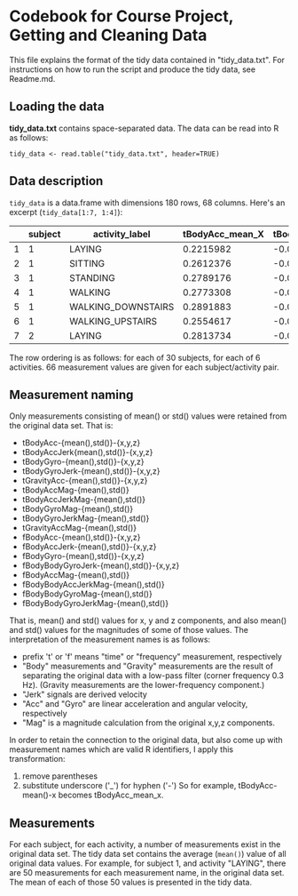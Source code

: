# Codebook for Course Project, Getting and Cleaning Data

This file explains the format of the tidy data contained in "tidy_data.txt".
For instructions on how to run the script and produce the tidy data, see
Readme.md.

## Loading the data
**tidy_data.txt** contains space-separated data. The data can be read into R as follows:

`tidy_data <- read.table("tidy_data.txt", header=TRUE)`

## Data description
`tidy_data` is a data.frame with dimensions 180 rows, 68 columns. Here's an excerpt (`tidy_data[1:7, 1:4]`):

|         | subject        | activity_label     | tBodyAcc_mean_X | tBodyAcc_mean_Y | ... |
|---------|----------------|--------------------|-----------------|-----------------|-----|
| 1       |   1            | LAYING             | 0.2215982       | -0.040513953    |...  |
| 2       |   1            | SITTING            | 0.2612376       | -0.001308288    |...  |
| 3       |   1            | STANDING           | 0.2789176       | -0.016137590    |...  |
| 4       |   1            | WALKING            | 0.2773308       | -0.017383819    |...  |
| 5       |   1            | WALKING_DOWNSTAIRS | 0.2891883       | -0.009918505    |...  |
| 6       |   1            | WALKING_UPSTAIRS   | 0.2554617       | -0.023953149    |...  |
| 7       |   2            |         LAYING     | 0.2813734       | -0.018158740    |...  |

The row ordering is as follows: for each of 30 subjects, for each of 6 activities. 66 measurement values are given for each subject/activity pair.

## Measurement naming
Only measurements consisting of mean() or std() values were retained from the original data set. That is:
* tBodyAcc-{mean(),std()}-{x,y,z}
* tBodyAccJerk{mean(),std()}-{x,y,z}
* tBodyGyro-{mean(),std()}-{x,y,z}
* tBodyGyroJerk-{mean(),std()}-{x,y,z}
* tGravityAcc-{mean(),std()}-{x,y,z}
* tBodyAccMag-{mean(),std()}
* tBodyAccJerkMag-{mean(),std()}
* tBodyGyroMag-{mean(),std()}
* tBodyGyroJerkMag-{mean(),std()}
* tGravityAccMag-{mean(),std()}
* fBodyAcc-{mean(),std()}-{x,y,z}
* fBodyAccJerk-{mean(),std()}-{x,y,z}
* fBodyGyro-{mean(),std()}-{x,y,z}
* fBodyBodyGyroJerk-{mean(),std()}-{x,y,z}
* fBodyAccMag-{mean(),std()}
* fBodyBodyAccJerkMag-{mean(),std()}
* fBodyBodyGyroMag-{mean(),std()}
* fBodyBodyGyroJerkMag-{mean(),std()}

That is, mean() and std() values for x, y and z components, and also mean() and std() values for the magnitudes of some of those values. The interpretation of the measurement names is as follows:
  * prefix 't' or 'f' means "time" or "frequency" measurement, respectively
  * "Body" measurements and "Gravity" measurements are the result of separating the original data with a low-pass filter (corner frequency 0.3 Hz). (Gravity measurements are the lower-frequency component.)
  * "Jerk" signals are derived velocity
  * "Acc" and "Gyro" are linear acceleration and angular velocity, respectively
  * "Mag" is a magnitude calculation from the original x,y,z components.

In order to retain the connection to the original data, but also come up with measurement names which are valid R identifiers, I apply this transformation:
  1. remove parentheses
  1. substitute underscore ('_') for hyphen ('-')
So for example, tBodyAcc-mean()-x becomes tBodyAcc_mean_x.

## Measurements
For each subject, for each activity, a number of measurements exist in the original data set. The tidy data set contains the average (`mean()`) value of all original data values. For example, for subject 1, and activity "LAYING", there are 50 measurements for each measurement name, in the original data set. The mean of each of those 50 values is presented in the tidy data.
